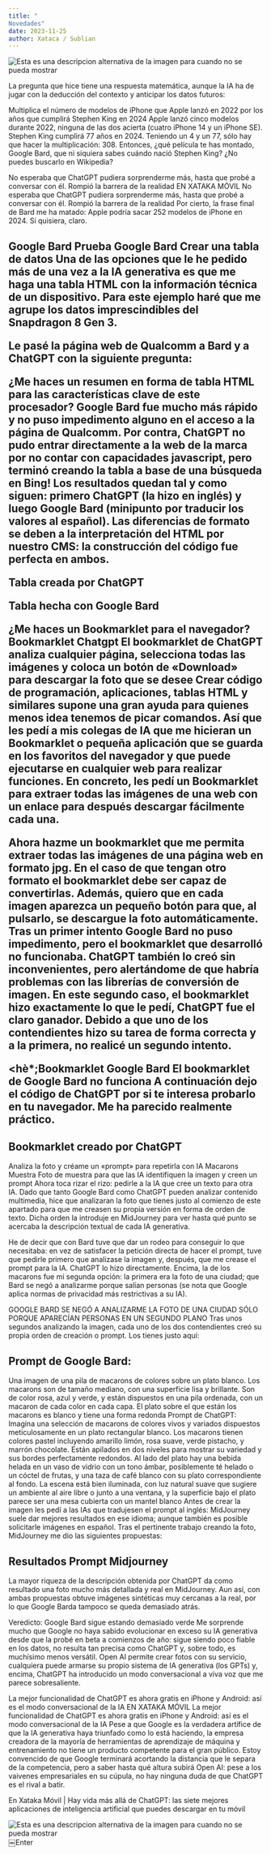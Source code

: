 ```yaml
---
title: "
Novedades"
date: 2023-11-25
author: Xataca / Sublian
---
```

<img src="https://i.blogs.es/b8c622/portada-lucha-ia/650_1200.webp" alt="Esta es una descripcion alternativa de la imagen para cuando no se pueda mostrar"  align="center"/>

La pregunta que hice tiene una respuesta matemática, aunque la IA ha de jugar con la deducción del contexto y anticipar los datos futuros:

Multiplica el número de modelos de iPhone que Apple lanzó en 2022 por los años que cumplirá Stephen King en 2024
Apple lanzó cinco modelos durante 2022, ninguna de las dos acierta (cuatro iPhone 14 y un iPhone SE). Stephen King cumplirá 77 años en 2024. Teniendo un 4 y un 77, sólo hay que hacer la multiplicación: 308. Entonces, ¿qué película te has montado, Google Bard, que ni siquiera sabes cuándo nació Stephen King? ¿No puedes buscarlo en Wikipedia?

No esperaba que ChatGPT pudiera sorprenderme más, hasta que probé a conversar con él. Rompió la barrera de la realidad
EN XATAKA MÓVIL
No esperaba que ChatGPT pudiera sorprenderme más, hasta que probé a conversar con él. Rompió la barrera de la realidad
Por cierto, la frase final de Bard me ha matado: Apple podría sacar 252 modelos de iPhone en 2024. Si quisiera, claro.


<h2>Google Bard Prueba</2>
Google Bard
Crear una tabla de datos
Una de las opciones que le he pedido más de una vez a la IA generativa es que me haga una tabla HTML con la información técnica de un dispositivo. Para este ejemplo haré que me agrupe los datos imprescindibles del Snapdragon 8 Gen 3.


Le pasé la página web de Qualcomm a Bard y a ChatGPT con la siguiente pregunta:

¿Me haces un resumen en forma de tabla HTML para las características clave de este procesador?
Google Bard fue mucho más rápido y no puso impedimento alguno en el acceso a la página de Qualcomm. Por contra, ChatGPT no pudo entrar directamente a la web de la marca por no contar con capacidades javascript, pero terminó creando la tabla a base de una búsqueda en Bing! Los resultados quedan tal y como siguen: primero ChatGPT (la hizo en inglés) y luego Google Bard (minipunto por traducir los valores al español). Las diferencias de formato se deben a la interpretación del HTML por nuestro CMS: la construcción del código fue perfecta en ambos.

Tabla creada por ChatGPT

Tabla hecha con Google Bard

¿Me haces un Bookmarklet para el navegador?
Bookmarklet Chatgpt
El bookmarklet de ChatGPT analiza cualquier página, selecciona todas las imágenes y coloca un botón de «Download» para descargar la foto que se desee
Crear código de programación, aplicaciones, tablas HTML y similares supone una gran ayuda para quienes menos idea tenemos de picar comandos. Así que les pedí a mis colegas de IA que me hicieran un Bookmarklet o pequeña aplicación que se guarda en los favoritos del navegador y que puede ejecutarse en cualquier web para realizar funciones. En concreto, les pedí un Bookmarklet para extraer todas las imágenes de una web con un enlace para después descargar fácilmente cada una.


Ahora hazme un bookmarklet que me permita extraer todas las imágenes de una página web en formato jpg. En el caso de que tengan otro formato el bookmarklet debe ser capaz de convertirlas. Además, quiero que en cada imagen aparezca un pequeño botón para que, al pulsarlo, se descargue la foto automáticamente.
Tras un primer intento Google Bard no puso impedimento, pero el bookmarklet que desarrolló no funcionaba. ChatGPT también lo creó sin inconvenientes, pero alertándome de que habría problemas con las librerías de conversión de imagen. En este segundo caso, el bookmarklet hizo exactamente lo que le pedí, ChatGPT fue el claro ganador. Debido a que uno de los contendientes hizo su tarea de forma correcta y a la primera, no realicé un segundo intento.

<hè*;Bookmarklet Google Bard
El bookmarklet de Google Bard no funciona
A continuación dejo el código de ChatGPT por si te interesa probarlo en tu navegador. Me ha parecido realmente práctico.

<h2>Bookmarklet creado por ChatGPT</h2>

Analiza la foto y créame un «prompt» para repetirla con IA
Macarons Muestra
Foto de muestra para que las IA identifiquen la imagen y creen un prompt
Ahora toca rizar el rizo: pedirle a la IA que cree un texto para otra IA. Dado que tanto Google Bard como ChatGPT pueden analizar contenido multimedia, hice que analizaran la foto que tienes justo al comienzo de este apartado para que me creasen su propia versión en forma de orden de texto. Dicha orden la introduje en MidJourney para ver hasta qué punto se acercaba la descripción textual de cada IA generativa.

He de decir que con Bard tuve que dar un rodeo para conseguir lo que necesitaba: en vez de satisfacer la petición directa de hacer el prompt, tuve que pedirle primero que analizase la imagen y, después, que me crease el prompt para la IA. ChatGPT lo hizo directamente. Encima, la de los macarons fue mi segunda opción: la primera era la foto de una ciudad; que Bard se negó a analizarme porque salían personas (se nota que Google aplica normas de privacidad más restrictivas a su IA).

GOOGLE BARD SE NEGÓ A ANALIZARME LA FOTO DE UNA CIUDAD SÓLO PORQUE APARECÍAN PERSONAS EN UN SEGUNDO PLANO
Tras unos segundos analizando la imagen, cada uno de los dos contendientes creó su propia orden de creación o prompt. Los tienes justo aquí:

<h2>
Prompt de Google Bard:</h2>
Una imagen de una pila de macarons de colores sobre un plato blanco. Los macarons son de tamaño mediano, con una superficie lisa y brillante. Son de color rosa, azul y verde, y están dispuestos en una pila ordenada, con un macaron de cada color en cada capa. El plato sobre el que están los macarons es blanco y tiene una forma redonda
Prompt de ChatGPT:
Imagina una selección de macarons de colores vivos y variados dispuestos meticulosamente en un plato rectangular blanco. Los macarons tienen colores pastel incluyendo amarillo limón, rosa suave, verde pistacho, y marrón chocolate. Están apilados en dos niveles para mostrar su variedad y sus bordes perfectamente redondos. Al lado del plato hay una bebida helada en un vaso de vidrio con un tono ámbar, posiblemente té helado o un cóctel de frutas, y una taza de café blanco con su plato correspondiente al fondo. La escena está bien iluminada, con luz natural suave que sugiere un ambiente al aire libre o junto a una ventana, y la superficie bajo el plato parece ser una mesa cubierta con un mantel blanco
Antes de crear la imagen les pedí a las IAs que tradujesen el prompt al inglés: MidJourney suele dar mejores resultados en ese idioma; aunque también es posible solicitarle imágenes en español. Tras el pertinente trabajo creando la foto, MidJourney me dio las siguientes propuestas:

<h2>Resultados Prompt Midjourney</h2>
La mayor riqueza de la descripción obtenida por ChatGPT da como resultado una foto mucho más detallada y real en MidJourney. Aun así, con ambas propuestas obtuve imágenes sintéticas muy cercanas a la real, por lo que Google Barda tampoco se queda demasiado atrás.

Veredicto: Google Bard sigue estando demasiado verde
Me sorprende mucho que Google no haya sabido evolucionar en exceso su IA generativa desde que la probé en beta a comienzos de año: sigue siendo poco fiable en los datos, no resulta tan precisa como ChatGPT y, sobre todo, es muchísimo menos versátil. Open AI permite crear fotos con su servicio, cualquiera puede armarse su propio sistema de IA generativa (los GPTs) y, encima, ChatGPT ha introducido un modo conversacional a viva voz que me parece sobresaliente.

La mejor funcionalidad de ChatGPT es ahora gratis en iPhone y Android: así es el modo conversacional de la IA
EN XATAKA MÓVIL
La mejor funcionalidad de ChatGPT es ahora gratis en iPhone y Android: así es el modo conversacional de la IA
Pese a que Google es la verdadera artífice de que la IA generativa haya triunfado como lo está haciendo, la empresa creadora de la mayoría de herramientas de aprendizaje de máquina y entrenamiento no tiene un producto competente para el gran público. Estoy convencido de que Google terminará acortando la distancia que le separa de la competencia, pero a saber hasta qué altura subirá Open AI: pese a los vaivenes empresariales en su cúpula, no hay ninguna duda de que ChatGPT es el rival a batir.

En Xataka Móvil | Hay vida más allá de ChatGPT: las siete mejores aplicaciones de inteligencia artificial que puedes descargar en tu móvil


<img src="https://i.blogs.es/c1e395/resultados-prompt-midjourney/650_1200.webp" alt="Esta es una descripcion alternativa de la imagen para cuando no se pueda mostrar" align="left"/>

￼Enter
